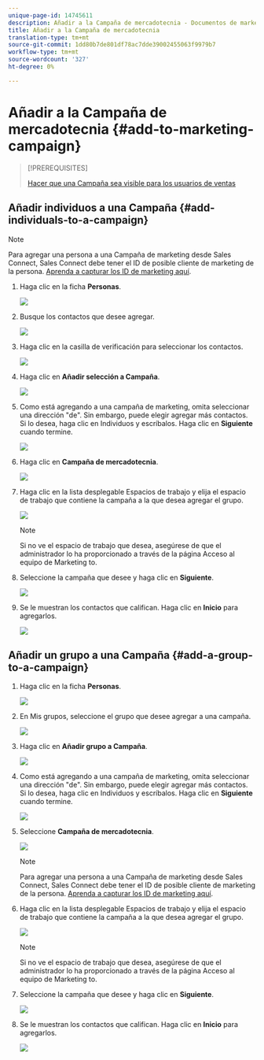 ```yaml
---
unique-page-id: 14745611
description: Añadir a la Campaña de mercadotecnia - Documentos de marketing - Documentación del producto
title: Añadir a la Campaña de mercadotecnia
translation-type: tm+mt
source-git-commit: 1dd80b7de801df78ac7dde39002455063f9979b7
workflow-type: tm+mt
source-wordcount: '327'
ht-degree: 0%

---
```



# Añadir a la Campaña de mercadotecnia {#add-to-marketing-campaign}

>[!PREREQUISITES]
>
>[Hacer que una Campaña sea visible para los usuarios de ventas](/help/marketo/product-docs/marketo-sales-connect/marketo/make-a-campaign-visible-to-sales-connect-users.md)

## Añadir individuos a una Campaña {#add-individuals-to-a-campaign}

>[!NOTE]
>
>Para agregar una persona a una Campaña de marketing desde Sales Connect, Sales Connect debe tener el ID de posible cliente de marketing de la persona. [Aprenda a capturar los ID de marketing aquí](/help/marketo/product-docs/marketo-sales-connect/people/managing-contacts/connect-your-marketo-leads-with-sales-connect-leads.md).

1. Haga clic en la ficha **Personas**.

   ![](assets/one-3.png)

1. Busque los contactos que desee agregar.

   ![](assets/two-3.png)

1. Haga clic en la casilla de verificación para seleccionar los contactos.

   ![](assets/three-3.png)

1. Haga clic en **Añadir selección a Campaña**.

   ![](assets/four-3.png)

1. Como está agregando a una campaña de marketing, omita seleccionar una dirección &quot;de&quot;. Sin embargo, puede elegir agregar más contactos. Si lo desea, haga clic en Individuos y escríbalos. Haga clic en **Siguiente** cuando termine.

   ![](assets/five-2.png)

1. Haga clic en **Campaña de mercadotecnia**.

   ![](assets/six-1.png)

1. Haga clic en la lista desplegable Espacios de trabajo y elija el espacio de trabajo que contiene la campaña a la que desea agregar el grupo.

   ![](assets/seven-1.png)

   >[!NOTE]
   >
   >Si no ve el espacio de trabajo que desea, asegúrese de que el administrador lo ha proporcionado a través de la página Acceso al equipo de Marketing to.

1. Seleccione la campaña que desee y haga clic en **Siguiente**.

   ![](assets/eight.png)

1. Se le muestran los contactos que califican. Haga clic en **Inicio** para agregarlos.

   ![](assets/nine.png)

## Añadir un grupo a una Campaña {#add-a-group-to-a-campaign}

1. Haga clic en la ficha **Personas**.

   ![](assets/one-3.png)

1. En Mis grupos, seleccione el grupo que desee agregar a una campaña.

   ![](assets/eleven.png)

1. Haga clic en **Añadir grupo a Campaña**.

   ![](assets/twelve.png)

1. Como está agregando a una campaña de marketing, omita seleccionar una dirección &quot;de&quot;. Sin embargo, puede elegir agregar más contactos. Si lo desea, haga clic en Individuos y escríbalos. Haga clic en **Siguiente** cuando termine.

   ![](assets/thirteen.png)

1. Seleccione **Campaña de mercadotecnia**.

   ![](assets/six-1.png)

   >[!NOTE]
   >
   >Para agregar una persona a una Campaña de marketing desde Sales Connect, Sales Connect debe tener el ID de posible cliente de marketing de la persona. [Aprenda a capturar los ID de marketing aquí](/help/marketo/product-docs/marketo-sales-connect/people/managing-contacts/connect-your-marketo-leads-with-sales-connect-leads.md).

1. Haga clic en la lista desplegable Espacios de trabajo y elija el espacio de trabajo que contiene la campaña a la que desea agregar el grupo.

   ![](assets/seven-1.png)

   >[!NOTE]
   >
   >Si no ve el espacio de trabajo que desea, asegúrese de que el administrador lo ha proporcionado a través de la página Acceso al equipo de Marketing to.

1. Seleccione la campaña que desee y haga clic en **Siguiente**.

   ![](assets/eight.png)

1. Se le muestran los contactos que califican. Haga clic en **Inicio** para agregarlos.

   ![](assets/nine.png)
